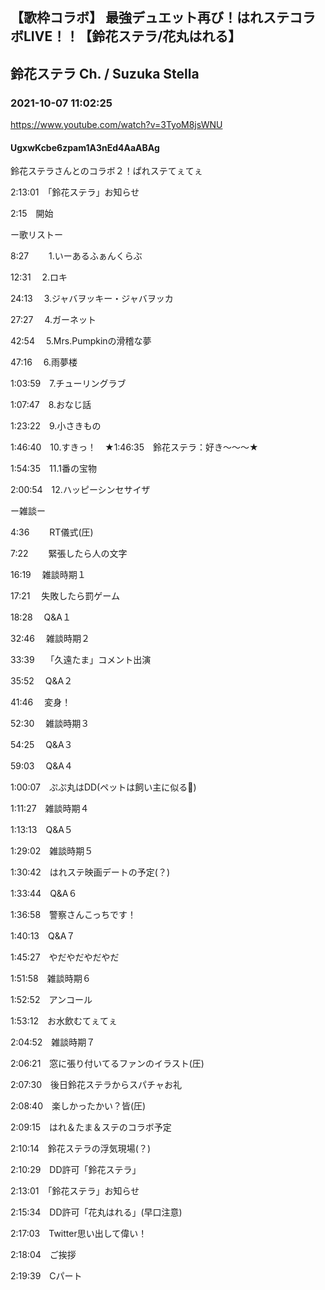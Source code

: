 ## 【歌枠コラボ】 最強デュエット再び！はれステコラボLIVE！！【鈴花ステラ/花丸はれる】
## 鈴花ステラ Ch. / Suzuka Stella
### 2021-10-07 11:02:25
https://www.youtube.com/watch?v=3TyoM8jsWNU
#### UgxwKcbe6zpam1A3nEd4AaABAg
鈴花ステラさんとのコラボ２！ぱれステてぇてぇ

2:13:01　「鈴花ステラ」お知らせ

2:15　開始

ー歌リストー

8:27　　 1.いーあるふぁんくらぶ

12:31　   2.ロキ

24:13　   3.ジャバヲッキー・ジャバヲッカ

27:27　   4.ガーネット

42:54　   5.Mrs.Pumpkinの滑稽な夢

47:16　   6.雨夢楼

1:03:59　7.チューリングラブ

1:07:47　8.おなじ話

1:23:22　9.小さきもの

1:46:40　10.すきっ！　★1:46:35　鈴花ステラ：好き～～～★

1:54:35　11.1番の宝物

2:00:54　12.ハッピーシンセサイザ



ー雑談ー

4:36　　 RT儀式(圧)

7:22　　 緊張したら人の文字

16:19　   雑談時期１

17:21　   失敗したら罰ゲーム

18:28　   Q&A１

32:46　   雑談時期２

33:39　   「久遠たま」コメント出演

35:52　   Q&A２

41:46　   変身！

52:30　   雑談時期３

54:25　   Q&A３

59:03　   Q&A４

1:00:07　ぷぷ丸はDD(ペットは飼い主に似る🤭)

1:11:27　雑談時期４

1:13:13　Q&A５

1:29:02　雑談時期５

1:30:42　はれステ映画デートの予定(？)

1:33:44　Q&A６

1:36:58　警察さんこっちです！

1:40:13　Q&A７

1:45:27　やだやだやだやだ

1:51:58　雑談時期６

1:52:52　アンコール

1:53:12　お水飲むてぇてぇ

2:04:52　雑談時期７

2:06:21　窓に張り付いてるファンのイラスト(圧)

2:07:30　後日鈴花ステラからスパチャお礼

2:08:40　楽しかったかい？皆(圧)

2:09:15　はれ＆たま＆ステのコラボ予定

2:10:14　鈴花ステラの浮気現場(？)

2:10:29　DD許可「鈴花ステラ」

2:13:01　「鈴花ステラ」お知らせ

2:15:34　DD許可「花丸はれる」(早口注意)

2:17:03　Twitter思い出して偉い！

2:18:04　ご挨拶

2:19:39　Cパート

